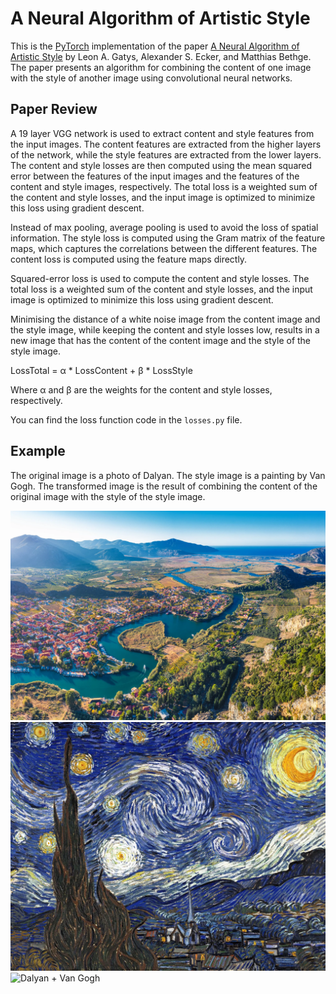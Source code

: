 # A Neural Algorithm of Artistic Style

This is the [PyTorch](https://pytorch.org/) implementation of the paper [A Neural Algorithm of Artistic Style](https://arxiv.org/abs/1508.06576) by Leon A. Gatys, Alexander S. Ecker, and Matthias Bethge. The paper presents an algorithm for combining the content of one image with the style of another image using convolutional neural networks.

## Paper Review 

A 19 layer VGG network is used to extract content and style features from the input images. The content features are extracted from the higher layers of the network, while the style features are extracted from the lower layers. The content and style losses are then computed using the mean squared error between the features of the input images and the features of the content and style images, respectively. The total loss is a weighted sum of the content and style losses, and the input image is optimized to minimize this loss using gradient descent.

Instead of max pooling, average pooling is used to avoid the loss of spatial information. The style loss is computed using the Gram matrix of the feature maps, which captures the correlations between the different features. The content loss is computed using the feature maps directly.

Squared-error loss is used to compute the content and style losses. The total loss is a weighted sum of the content and style losses, and the input image is optimized to minimize this loss using gradient descent.

Minimising the distance of a white noise image from the content image and the style image, while keeping the content and style losses low, results in a new image that has the content of the content image and the style of the style image.

LossTotal = α * LossContent + β * LossStyle

Where α and β are the weights for the content and style losses, respectively.

You can find the loss function code in the `losses.py` file. 

## Example

The original image is a photo of Dalyan. The style image is a painting by Van Gogh. The transformed image is the result of combining the content of the original image with the style of the style image.

![Dalyan](images/dalyan.png) ![Van Gogh](images/vangogh.png) ![Dalyan + Van Gogh](images/transferred/image_0.png/image_3000.png)